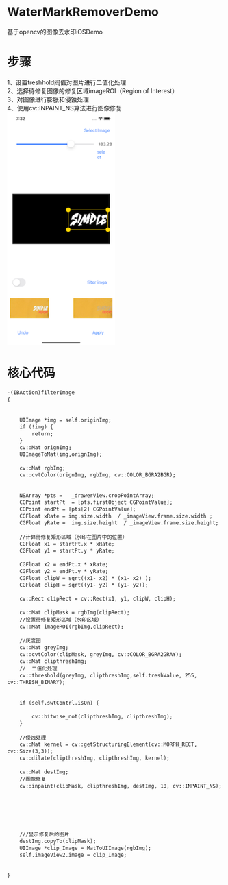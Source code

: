 # WaterMarkRemoverDemo
基于opencv的图像去水印iOSDemo<br>
# 步骤
1、设置treshhold阀值对图片进行二值化处理<br>
2、选择待修复图像的修复区域imageROI（Region of Interest）<br>
3、对图像进行膨胀和侵蚀处理<br>
4、使用cv::INPAINT_NS算法进行图像修复<br>
 <img src="https://github.com/Odasoken/WaterMarkRemoverDemo/blob/main/demo1.png" width="50%" height="50%">
# 核心代码
```objc
-(IBAction)filterImage
{
    
   
    UIImage *img = self.originImg;
    if (!img) {
        return;
    }
    cv::Mat orignImg;
    UIImageToMat(img,orignImg);
    
    cv::Mat rgbImg;
    cv::cvtColor(orignImg, rgbImg, cv::COLOR_BGRA2BGR);
    
    
    NSArray *pts =   _drawerView.cropPointArray;
    CGPoint startPt  = [pts.firstObject CGPointValue];
    CGPoint endPt = [pts[2] CGPointValue];
    CGFloat xRate = img.size.width  / _imageView.frame.size.width ;
    CGFloat yRate =  img.size.height  / _imageView.frame.size.height;
    
    //计算待修复矩形区域（水印在图片中的位置）
    CGFloat x1 = startPt.x * xRate;
    CGFloat y1 = startPt.y * yRate;
    
    CGFloat x2 = endPt.x * xRate;
    CGFloat y2 = endPt.y * yRate;
    CGFloat clipW = sqrt((x1- x2) * (x1- x2) );
    CGFloat clipH = sqrt((y1- y2) * (y1- y2));
  
    cv::Rect clipRect = cv::Rect(x1, y1, clipW, clipH);
  
    cv::Mat clipMask = rgbImg(clipRect);
    //设置待修复矩形区域（水印区域）
    cv::Mat imageROI(rgbImg,clipRect);

    //灰度图
    cv::Mat greyImg;
    cv::cvtColor(clipMask, greyImg, cv::COLOR_BGRA2GRAY);
    cv::Mat clipthreshImg;
    //  二值化处理
    cv::threshold(greyImg, clipthreshImg,self.treshValue, 255,  cv::THRESH_BINARY);


    if (self.swtContrl.isOn) {
        
        cv::bitwise_not(clipthreshImg, clipthreshImg);
    }
   
    //侵蚀处理
    cv::Mat kernel = cv::getStructuringElement(cv::MORPH_RECT, cv::Size(3,3));
    cv::dilate(clipthreshImg, clipthreshImg, kernel);
    
    cv::Mat destImg;
    //图像修复
    cv::inpaint(clipMask, clipthreshImg, destImg, 10, cv::INPAINT_NS);
    

   

    
    
    ///显示修复后的图片
    destImg.copyTo(clipMask);
    UIImage *clip_Image = MatToUIImage(rgbImg);
    self.imageView2.image = clip_Image;
 
    
}
```
    
